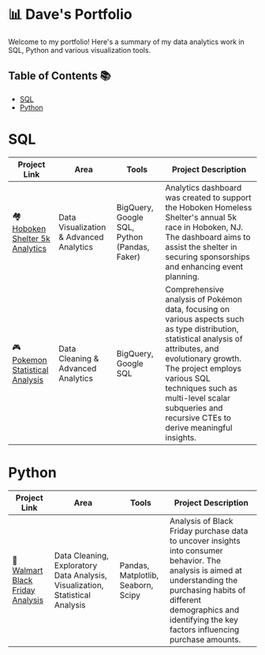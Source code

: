 # 📊 Dave's Portfolio

Welcome to my portfolio! Here's a summary of my data analytics work in SQL, Python and various visualization tools.

## Table of Contents 📚

- [SQL](https://github.com/ddibara5/Portfolio-Guide/edit/main/README.md#sql)
- [Python](https://github.com/ddibara5/Portfolio-Guide/edit/main/README.md#python)

# SQL
| Project Link | Area | Tools | Project Description |
| ------------ | ---- | ----- | ------------------- |
| 🏘️ [Hoboken Shelter 5k Analytics](https://github.com/ddibara5/hoboken-shelter-5k) | Data Visualization & Advanced Analytics | BigQuery, Google SQL, Python (Pandas, Faker) | Analytics dashboard was created to support the Hoboken Homeless Shelter's annual 5k race in Hoboken, NJ. The dashboard aims to assist the shelter in securing sponsorships and enhancing event planning.
| 🎮 [Pokemon Statistical Analysis](https://github.com/ddibara5/pokemon-analysis) | Data Cleaning & Advanced Analytics | BigQuery, Google SQL | Comprehensive analysis of Pokémon data, focusing on various aspects such as type distribution, statistical analysis of attributes, and evolutionary growth. The project employs various SQL techniques such as multi-level scalar subqueries and recursive CTEs to derive meaningful insights. 

# Python
| Project Link | Area | Tools | Project Description |
| ------------ | ---- | ----- | ------------------- |
| 🛒 [Walmart Black Friday Analysis](https://github.com/ddibara5/black-friday) | Data Cleaning, Exploratory Data Analysis, Visualization, Statistical Analysis | Pandas, Matplotlib, Seaborn, Scipy | Analysis of Black Friday purchase data to uncover insights into consumer behavior. The analysis is aimed at understanding the purchasing habits of different demographics and identifying the key factors influencing purchase amounts.
